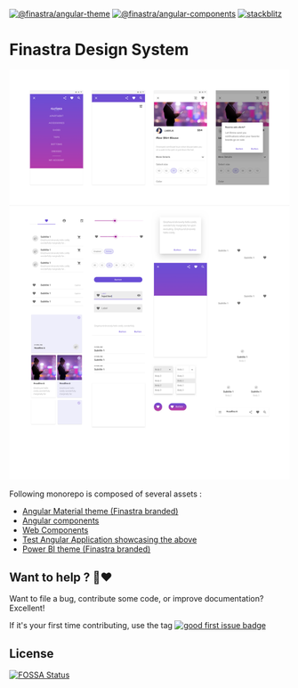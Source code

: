 [![@finastra/angular-theme](https://img.shields.io/npm/v/@finastra/angular-theme?label=angular-theme&style=flat-square)](https://www.npmjs.com/package/@finastra/angular-theme)
[![@finastra/angular-components](https://img.shields.io/npm/v/@finastra/angular-components?label=angular-components&style=flat-square)](https://www.npmjs.com/package/@finastra/angular-components)
[![stackblitz](https://img.shields.io/badge/stackblitz-ffdcbot-brightgreen?style=flat-square)](https://stackblitz.com/@ffdcbot)

# Finastra Design System

![](./.github/assets/design-kit-foundations.png)

Following monorepo is composed of several assets :

- [Angular Material theme (Finastra branded)](https://github.com/finastra/finastra-design-system/tree/master/themes/angular-theme)
- [Angular components](https://github.com/finastra/finastra-design-system/tree/master/libs/angular-components)
- [Web Components](https://github.com/finastra/finastra-design-system/tree/master/libs/web-components/README.md)
- [Test Angular Application showcasing the above](https://github.com/finastra/finastra-design-system/tree/master/apps/angular-test-app)
- [Power BI theme (Finastra branded)](https://github.com/finastra/finastra-design-system/tree/master/themes/power-bi-theme)

## Want to help ? 🤗❤️

Want to file a bug, contribute some code, or improve documentation?
Excellent!

If it's your first time contributing, use the tag [![good first issue badge](https://img.shields.io/badge/-good%20first%20issue-blueviolet?style=flat-square)](https://github.com/finastra/finastra-design-system/issues?q=is%3Aissue+is%3Aopen+label%3A%22good+first+issue%22)

## License

[![FOSSA Status](https://app.fossa.com/api/projects/git%2Bgithub.com%2FFinastra%2Ffinastra-design-system.svg?type=large)](https://app.fossa.com/projects/git%2Bgithub.com%2FFinastra%2Ffinastra-design-system?ref=badge_large)
